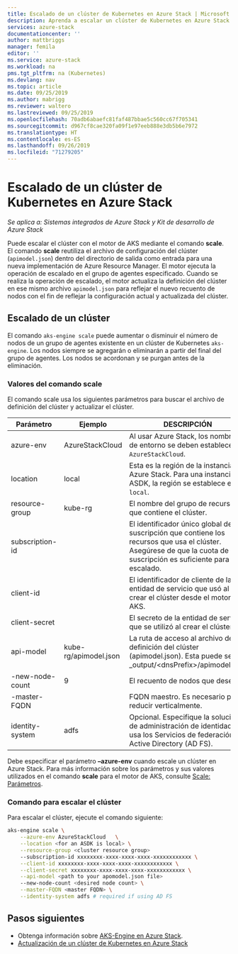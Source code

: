 ```yaml
---
title: Escalado de un clúster de Kubernetes en Azure Stack | Microsoft Docs
description: Aprenda a escalar un clúster de Kubernetes en Azure Stack.
services: azure-stack
documentationcenter: ''
author: mattbriggs
manager: femila
editor: ''
ms.service: azure-stack
ms.workload: na
pms.tgt_pltfrm: na (Kubernetes)
ms.devlang: nav
ms.topic: article
ms.date: 09/25/2019
ms.author: mabrigg
ms.reviewer: waltero
ms.lastreviewed: 09/25/2019
ms.openlocfilehash: 70adb6abaefc81faf487bbae5c560cc67f705341
ms.sourcegitcommit: d967cf8cae320fa09f1e97eeb888e3db5b6e7972
ms.translationtype: HT
ms.contentlocale: es-ES
ms.lasthandoff: 09/26/2019
ms.locfileid: "71279205"
---
```

# <a name="scale-a-kubernetes-cluster-on-azure-stack"></a>Escalado de un clúster de Kubernetes en Azure Stack

*Se aplica a: Sistemas integrados de Azure Stack y Kit de desarrollo de Azure Stack*

Puede escalar el clúster con el motor de AKS mediante el comando **scale**. El comando **scale** reutiliza el archivo de configuración del clúster (`apimodel.json`) dentro del directorio de salida como entrada para una nueva implementación de Azure Resource Manager. El motor ejecuta la operación de escalado en el grupo de agentes especificado. Cuando se realiza la operación de escalado, el motor actualiza la definición del clúster en ese mismo archivo `apimodel.json` para reflejar el nuevo recuento de nodos con el fin de reflejar la configuración actual y actualizada del clúster.

## <a name="scale-a-cluster"></a>Escalado de un clúster

El comando `aks-engine scale` puede aumentar o disminuir el número de nodos de un grupo de agentes existente en un clúster de Kubernetes `aks-engine`. Los nodos siempre se agregarán o eliminarán a partir del final del grupo de agentes. Los nodos se acordonan y se purgan antes de la eliminación.

### <a name="values-for-the-scale-command"></a>Valores del comando scale

El comando scale usa los siguientes parámetros para buscar el archivo de definición del clúster y actualizar el clúster.

| Parámetro | Ejemplo | DESCRIPCIÓN |
| --- | --- | --- | 
| azure-env | AzureStackCloud | Al usar Azure Stack, los nombres de entorno se deben establecer en `AzureStackCloud`. | 
| location | local | Esta es la región de la instancia de Azure Stack. Para una instancia de ASDK, la región se establece en `local`.  | 
| resource-group | kube-rg | El nombre del grupo de recursos que contiene el clúster. | 
| subscription-id |  | El identificador único global de la suscripción que contiene los recursos que usa el clúster. Asegúrese de que la cuota de la suscripción es suficiente para el escalado. | 
| client-id |  | El identificador de cliente de la entidad de servicio que usó al crear el clúster desde el motor de AKS. | 
| client-secret |  | El secreto de la entidad de servicio que se utilizó al crear el clúster. | 
| api-model | kube-rg/apimodel.json | La ruta de acceso al archivo de definición del clúster (apimodel.json). Esta puede ser:  _output/\<dnsPrefix>/apimodel.json | 
| -new-node-count | 9 | El recuento de nodos que desea. | 
| -master-FQDN |  | FQDN maestro. Es necesario para reducir verticalmente. |
| identity-system | adfs | Opcional. Especifique la solución de administración de identidad si usa los Servicios de federación de Active Directory (AD FS). |

Debe especificar el parámetro **–azure-env** cuando escale un clúster en Azure Stack. Para más información sobre los parámetros y sus valores utilizados en el comando **scale** para el motor de AKS, consulte [Scale: Parámetros](https://github.com/Azure/aks-engine/blob/master/docs/topics/scale.md#parameters).

### <a name="command-to-scale-your-cluster"></a>Comando para escalar el clúster

Para escalar el clúster, ejecute el comando siguiente:

```bash
aks-engine scale \
    --azure-env AzureStackCloud   \
    --location <for an ASDK is local> \
    --resource-group <cluster resource group>
    --subscription-id xxxxxxxx-xxxx-xxxx-xxxx-xxxxxxxxxxxx \
    --client-id xxxxxxxx-xxxx-xxxx-xxxx-xxxxxxxxxxxx \
    --client-secret xxxxxxxx-xxxx-xxxx-xxxx-xxxxxxxxxxxx \
    --api-model <path to your apomodel.json file>
    --new-node-count <desired node count> \
    --master-FQDN <master FQDN> \
    --identity-system adfs # required if using AD FS
```

## <a name="next-steps"></a>Pasos siguientes

- Obtenga información sobre [AKS-Engine en Azure Stack](azure-stack-kubernetes-aks-engine-overview.md).
- [Actualización de un clúster de Kubernetes en Azure Stack](azure-stack-kubernetes-aks-engine-upgrade.md)